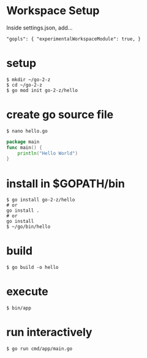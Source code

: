 # Workspace Setup
Inside settings.json, add...
```code
"gopls": { "experimentalWorkspaceModule": true, }
```
# setup
```console
$ mkdir ~/go-2-z
$ cd ~/go-2-z
$ go mod init go-2-z/hello
```
# create go source file
```console
$ nano hello.go
```
```go
package main
func main() {
    println("Hello World")
}
```
# install in $GOPATH/bin
```console
$ go install go-2-z/hello
# or
go install .
# or
go install
$ ~/go/bin/hello
```
# build
```console
$ go build -o hello 
```
# execute
```console
$ bin/app
```
# run interactively
```console
$ go run cmd/app/main.go
```
